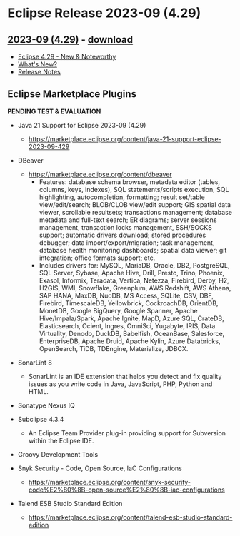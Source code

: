 
# Eclipse Release 2023-09 (4.29)

## [2023-09 (4.29)](https://help.eclipse.org/2023-09/index.jsp) - [download](https://www.eclipse.org/downloads/packages/release/2023-09/)
- [Eclipse 4.29 - New & Noteworthy](https://www.eclipse.org/eclipse/news/4.29/)
- [What's New?](https://help.eclipse.org/2023-09/index.jsp)
- [Release Notes](https://www.eclipse.org/eclipse/development/readme_eclipse_4.29.php)



## Eclipse Marketplace Plugins

__PENDING TEST & EVALUATION__

- Java 21 Support for Eclipse 2023-09 (4.29)
  + https://marketplace.eclipse.org/content/java-21-support-eclipse-2023-09-429


- DBeaver
  + https://marketplace.eclipse.org/content/dbeaver
    * Features: database schema browser, metadata editor (tables, columns, keys, indexes), SQL statements/scripts execution, SQL highlighting, autocompletion, formatting; result set/table view/edit/search; BLOB/CLOB view/edit support; GIS spatial data viewer, scrollable resultsets; transactions management; database metadata and full-text search; ER diagrams; server sessions management, transaction locks management, SSH/SOCKS support; automatic drivers download; stored procedures debugger; data import/export/migration; task management, database health monitoring dashboards; spatial data viewer; git integration; office formats support; etc.
    * Includes drivers for: MySQL, MariaDB, Oracle, DB2, PostgreSQL, SQL Server, Sybase, Apache Hive, Drill, Presto, Trino, Phoenix, Exasol, Informix, Teradata, Vertica, Netezza, Firebird, Derby, H2, H2GIS, WMI, Snowflake, Greenplum, AWS Redshift, AWS Athena, SAP HANA, MaxDB, NuoDB, MS Access, SQLite, CSV, DBF, Firebird, TimescaleDB, Yellowbrick, CockroachDB, OrientDB, MonetDB, Google BigQuery, Google Spanner, Apache Hive/Impala/Spark, Apache Ignite, MapD, Azure SQL, CrateDB, Elasticsearch, Ocient, Ingres, OmniSci, Yugabyte, IRIS, Data Virtuality, Denodo, DuckDB, Babelfish, OceanBase, Salesforce, EnterpriseDB, Apache Druid, Apache Kylin, Azure Databricks, OpenSearch, TiDB, TDEngine, Materialize, JDBCX.


- SonarLint 8
  + SonarLint is an IDE extension that helps you detect and fix quality issues as you write code in Java, JavaScript, PHP, Python and HTML.


- Sonatype Nexus IQ


- Subclipse 4.3.4 
  + An Eclipse Team Provider plug-in providing support for Subversion within the Eclipse IDE. 


- Groovy Development Tools


- Snyk Security - Code, Open Source, IaC Configurations
  + https://marketplace.eclipse.org/content/snyk-security-code%E2%80%8B-open-source%E2%80%8B-iac-configurations


- Talend ESB Studio Standard Edition
  + https://marketplace.eclipse.org/content/talend-esb-studio-standard-edition
